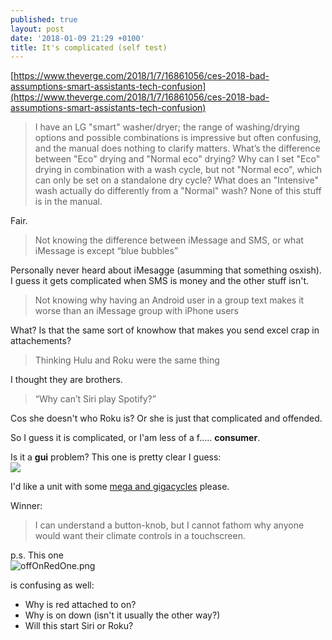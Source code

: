```yaml
---
published: true
layout: post
date: '2018-01-09 21:29 +0100'
title: It's complicated (self test)
---
```

[https://www.theverge.com/2018/1/7/16861056/ces-2018-bad-assumptions-smart-assistants-tech-confusion](https://www.theverge.com/2018/1/7/16861056/ces-2018-bad-assumptions-smart-assistants-tech-confusion)

> I have an LG "smart" washer/dryer; the range of washing/drying options and possible combinations is impressive but often confusing, and the manual does nothing to clarify matters. What’s the difference between "Eco" drying and "Normal eco" drying? Why can I set "Eco" drying in combination with a wash cycle, but not "Normal eco", which can only be set on a standalone dry cycle? What does an "Intensive" wash actually do differently from a "Normal" wash? None of this stuff is in the manual.

Fair.

> Not knowing the difference between iMessage and SMS, or what iMessage is except “blue bubbles”

Personally never heard about iMesagge (asumming that something osxish). I guess it gets complicated when SMS is money and the other stuff isn't.

> Not knowing why having an Android user in a group text makes it worse than an iMessage group with iPhone users

What? Is that the same sort of knowhow that makes you send excel crap in attachements?

> Thinking Hulu and Roku were the same thing

I thought they are brothers.

> “Why can’t Siri play Spotify?”

Cos she doesn't who Roku is? Or she is just that complicated and offended.

So I guess it is complicated, or I'am less of a f..... **consumer**.

Is it a **gui** problem? This one is pretty clear I guess:  
![](https://img2.cgtrader.com/items/26165/b5d26d92cf/old-time-radio-3d-model-max.jpg)

I'd like a unit with some [mega and gigacycles](https://swling.com/blog/wp-content/uploads/2017/05/Last-Import-1-of-154-11.jpg) please.

Winner:  
> I can understand a button-knob, but I cannot fathom why anyone would want their climate controls in a touchscreen.

p.s. This one  
![offOnRedOne.png]({{site.baseurl}}/media/offOnRedOne.png)

is confusing as well:
- Why is red attached to on?
- Why is on down (isn't it usually the other way?)
- Will this start Siri or Roku?

